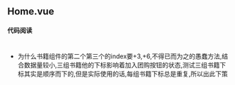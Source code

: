 ## Home.vue
#### 代码阅读

#
#
- 为什么书籍组件的第二个第三个的index要+3,+6,不得已而为之的愚蠢方法,结合数据量较小,三组书籍他的下标影响着加入团购按钮的状态,测试三组书籍下标其实是顺序而下的,但是实际使用的话,每组书籍下标总是重复,所以出此下策

